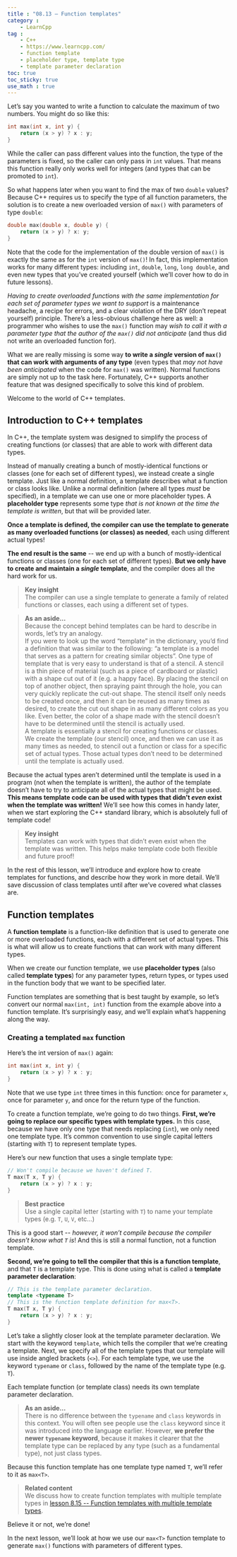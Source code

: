 ```yaml
---
title : "08.13 — Function templates"
category :
    - LearnCpp
tag : 
    - C++
    - https://www.learncpp.com/
    - function template
    - placeholder type, template type
    - template parameter declaration
toc: true  
toc_sticky: true 
use_math : true
---
```




Let’s say you wanted to write a function to calculate the maximum of two numbers. You might do so like this:

```c++
int max(int x, int y) {
    return (x > y) ? x : y;
}
```

While the caller can pass different values into the function, the type of the parameters is fixed, so the caller can only pass in `int` values. That means this function really only works well for integers (and types that can be promoted to `int`).

So what happens later when you want to find the max of two `double` values? Because C++ requires us to specify the type of all function parameters, the solution is to create a new overloaded version of `max()` with parameters of type `double`:

```c++
double max(double x, double y) {
    return (x > y) ? x: y;
}
```

Note that the code for the implementation of the double version of `max()` is exactly the same as for the `int` version of `max()`! In fact, this implementation works for many different types: including `int`, `double`, `long`, `long double`, and even new types that you’ve created yourself (which we’ll cover how to do in future lessons).

*Having to create overloaded functions with the same implementation for each set of parameter types we want to support* is a maintenance headache, a recipe for errors, and a clear violation of the DRY (don’t repeat yourself) principle. There’s a less-obvious challenge here as well: a programmer who wishes to use the `max()` function may *wish to call it with a parameter type that the author of the `max()` did not anticipate* (and thus did not write an overloaded function for).

What we are really missing is some way **to write a *single* version of `max()` that can work with arguments of any type** (even types that *may not have been anticipated* when the code for `max()` was written). Normal functions are simply not up to the task here. Fortunately, C++ supports another feature that was designed specifically to solve this kind of problem.

Welcome to the world of C++ templates.


## Introduction to C++ templates

In C++, the template system was designed to simplify the process of creating functions (or classes) that are able to work with different data types.

Instead of manually creating a bunch of mostly-identical functions or classes (one for each set of different types), we instead create a single template. Just like a normal definition, a template describes what a function or class looks like. Unlike a normal definition (where all types *must* be specified), in a template we can use one or more placeholder types. A **placeholder type** represents some type *that is not known at the time the template is written*, but that will be provided later.

**Once a template is defined, the compiler can use the template to generate as many overloaded functions (or classes) as needed**, each using different actual types!

**The end result is the same** -- we end up with a bunch of mostly-identical functions or classes (one for each set of different types). **But we only have to create and maintain a *single* template**, and the compiler does all the hard work for us.

>**Key insight**  
The compiler can use a single template to generate a family of related functions or classes, each using a different set of types.

>**As an aside…**  
Because the concept behind templates can be hard to describe in words, let’s try an analogy.  
If you were to look up the word “template” in the dictionary, you’d find a definition that was similar to the following: “a template is a model that serves as a pattern for creating similar objects”. One type of template that is very easy to understand is that of a stencil. A stencil is a thin piece of material (such as a piece of cardboard or plastic) with a shape cut out of it (e.g. a happy face). By placing the stencil on top of another object, then spraying paint through the hole, you can very quickly replicate the cut-out shape. The stencil itself only needs to be created once, and then it can be reused as many times as desired, to create the cut out shape in as many different colors as you like. Even better, the color of a shape made with the stencil doesn’t have to be determined until the stencil is actually used.  
A template is essentially a stencil for creating functions or classes. We create the template (our stencil) once, and then we can use it as many times as needed, to stencil out a function or class for a specific set of actual types. Those actual types don’t need to be determined until the template is actually used.

Because the actual types aren’t determined until the template is used in a program (not when the template is written), the author of the template doesn’t have to try to anticipate all of the actual types that might be used. **This means template code can be used with types that didn’t *even* exist when the template was written!** We’ll see how this comes in handy later, when we start exploring the C++ standard library, which is absolutely full of template code!

>**Key insight**  
Templates can work with types that didn’t even exist when the template was written. This helps make template code both flexible and future proof!

In the rest of this lesson, we’ll introduce and explore how to create templates for functions, and describe how they work in more detail. We’ll save discussion of class templates until after we’ve covered what classes are.


## Function templates

A **function template** is a function-like definition that is used to generate one or more overloaded functions, each with a different set of actual types. This is what will allow us to create functions that can work with many different types.

When we create our function template, we use **placeholder types** (also called **template types**) for any parameter types, return types, or types used in the function body that we want to be specified later.

Function templates are something that is best taught by example, so let’s convert our normal `max(int, int)` function from the example above into a function template. It’s surprisingly easy, and we’ll explain what’s happening along the way.


### Creating a templated `max` function

Here’s the int version of `max()` again:

```c++
int max(int x, int y) {
    return (x > y) ? x : y;
}
```

Note that we use type `int` three times in this function: once for parameter `x`, once for parameter `y`, and once for the return type of the function.

To create a function template, we’re going to do two things. **First, we’re going to replace our specific types with template types.** In this case, because we have only one type that needs replacing (`int`), we only need one template type. It’s common convention to use single capital letters (starting with `T`) to represent template types.

Here’s our new function that uses a single template type:

```c++
// Won't compile because we haven't defined T.
T max(T x, T y) {
    return (x > y) ? x : y;
}
```

>**Best practice**  
Use a single capital letter (starting with `T`) to name your template types (e.g. `T`, `U`, `V`, etc…)

This is a good start -- *however, it won’t compile because the compiler doesn’t know what `T` is*! And this is still a normal function, not a function template.

**Second, we’re going to tell the compiler that this is a function template**, and that `T` is a template type. This is done using what is called a **template parameter declaration**:

```c++
// This is the template parameter declaration.
template <typename T> 
// This is the function template definition for max<T>.
T max(T x, T y) {
    return (x > y) ? x : y;
}
```

Let’s take a slightly closer look at the template parameter declaration. We start with the keyword `template`, which tells the compiler that we’re creating a template. Next, we specify all of the template types that our template will use inside angled brackets (`<>`). For each template type, we use the keyword `typename` or `class`, followed by the name of the template type (e.g. `T`).

Each template function (or template class) needs its own template parameter declaration.


>**As an aside…**  
There is no difference between the `typename` and `class` keywords in this context. You will often see people use the `class` keyword since it was introduced into the language earlier. However, **we prefer the newer `typename` keyword**, because it makes it clearer that the template type can be replaced by any type (such as a fundamental type), not just class types.

Because this function template has one template type named `T`, we’ll refer to it as `max<T>`.

>**Related content**  
We discuss how to create function templates with multiple template types in [lesson 8.15 -- Function templates with multiple template types](https://www.learncpp.com/cpp-tutorial/function-templates-with-multiple-template-types/).

Believe it or not, we’re done!

In the next lesson, we’ll look at how we use our `max<T>` function template to generate `max()` functions with parameters of different types.